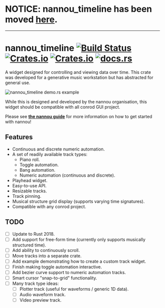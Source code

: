# NOTICE: nannou_timeline has been moved [here](https://github.com/nannou-org/nannou/tree/master/nannou_timeline).

---

# nannou_timeline [![Build Status](https://travis-ci.org/nannou-org/nannou_timeline.svg?branch=master)](https://travis-ci.org/nannou-org/nannou_timeline) [![Crates.io](https://img.shields.io/crates/v/nannou_timeline.svg)](https://crates.io/crates/nannou_timeline) [![Crates.io](https://img.shields.io/crates/l/nannou_timeline.svg)](https://github.com/nannou-org/nannou_timeline/blob/master/LICENSE-MIT) [![docs.rs](https://docs.rs/nannou_timeline/badge.svg)](https://docs.rs/nannou_timeline/)

A widget designed for controlling and viewing data over time. This crate was
developed for a generative music workstation but has abstracted for general use.

![nannou_timeline demo.rs example](https://i.imgur.com/IGnzfKy.png)

While this is designed and developed by the nannou organisation, this widget
should be compatible with all conrod GUI project.

Please see [**the nannou guide**](https://guide.nannou.cc) for more information
on how to get started with nannou!

## Features

- Continuous and discrete numeric automation.
- A set of readily available track types:
    - Piano roll.
    - Toggle automation.
    - Bang automation.
    - Numeric automation (continuous and discrete).
- Playhead widget.
- Easy-to-use API.
- Resizable tracks.
- Track pinning.
- Musical structure grid display (supports varying time signatures).
- Compatible with any conrod project.

## TODO

- [ ] Update to Rust 2018.
- [ ] Add support for free-form time (currently only supports musically
      structured time).
- [ ] Add ability to continuously scroll.
- [ ] Move tracks into a separate crate.
- [ ] Add example demonstrating how to create a custom track widget.
- [ ] Finish making toggle automation interactive.
- [ ] Add bezier curve support to numeric automation tracks.
- [ ] Smart cursor "snap-to-grid" functionality.
- [ ] Many track type ideas:
    - [ ] Plotter track (useful for waveforms / generic 1D data).
    - [ ] Audio waveform track.
    - [ ] Video preview track.
